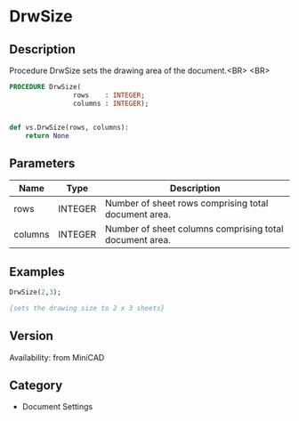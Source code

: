 # DrwSize

## Description
Procedure DrwSize sets the drawing area of the document.&lt;BR&gt;
&lt;BR&gt;


```pascal
PROCEDURE DrwSize(
				rows    : INTEGER;
				columns : INTEGER);
```

```python

def vs.DrwSize(rows, columns):
    return None
```

## Parameters
|Name|Type|Description|
|---|---|---|
|rows|INTEGER|Number of sheet rows comprising total document area.|
|columns|INTEGER|Number of sheet columns comprising total document area.|

## Examples
```pascal
DrwSize(2,3);

{sets the drawing size to 2 x 3 sheets}
```

## Version
Availability: from MiniCAD
## Category
* Document Settings

